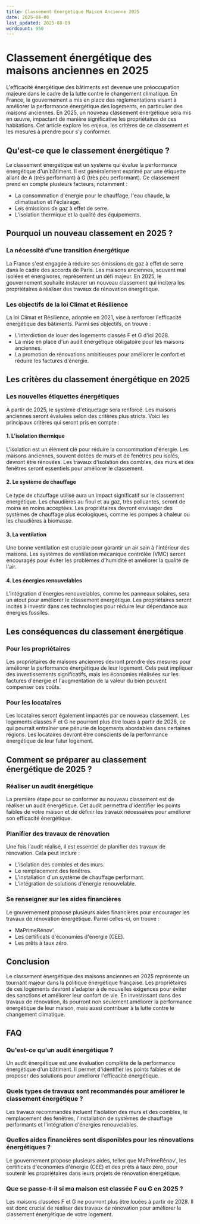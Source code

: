 ```yaml
---
title: Classement Energetique Maison Ancienne 2025
date: 2025-08-09
last_updated: 2025-08-09
wordcount: 950
---
```


# Classement énergétique des maisons anciennes en 2025

L'efficacité énergétique des bâtiments est devenue une préoccupation majeure dans le cadre de la lutte contre le changement climatique. En France, le gouvernement a mis en place des réglementations visant à améliorer la performance énergétique des logements, en particulier des maisons anciennes. En 2025, un nouveau classement énergétique sera mis en œuvre, impactant de manière significative les propriétaires de ces habitations. Cet article explore les enjeux, les critères de ce classement et les mesures à prendre pour s'y conformer.

## Qu'est-ce que le classement énergétique ?

Le classement énergétique est un système qui évalue la performance énergétique d'un bâtiment. Il est généralement exprimé par une étiquette allant de A (très performant) à G (très peu performant). Ce classement prend en compte plusieurs facteurs, notamment :

- La consommation d'énergie pour le chauffage, l'eau chaude, la climatisation et l'éclairage.
- Les émissions de gaz à effet de serre.
- L'isolation thermique et la qualité des équipements.

## Pourquoi un nouveau classement en 2025 ?

### La nécessité d'une transition énergétique

La France s'est engagée à réduire ses émissions de gaz à effet de serre dans le cadre des accords de Paris. Les maisons anciennes, souvent mal isolées et énergivores, représentent un défi majeur. En 2025, le gouvernement souhaite instaurer un nouveau classement qui incitera les propriétaires à réaliser des travaux de rénovation énergétique.

### Les objectifs de la loi Climat et Résilience

La loi Climat et Résilience, adoptée en 2021, vise à renforcer l'efficacité énergétique des bâtiments. Parmi ses objectifs, on trouve :

- L'interdiction de louer des logements classés F et G d'ici 2028.
- La mise en place d'un audit énergétique obligatoire pour les maisons anciennes.
- La promotion de rénovations ambitieuses pour améliorer le confort et réduire les factures d'énergie.

## Les critères du classement énergétique en 2025

### Les nouvelles étiquettes énergétiques

À partir de 2025, le système d'étiquetage sera renforcé. Les maisons anciennes seront évaluées selon des critères plus stricts. Voici les principaux critères qui seront pris en compte :

#### 1. L'isolation thermique

L'isolation est un élément clé pour réduire la consommation d'énergie. Les maisons anciennes, souvent dotées de murs et de fenêtres peu isolés, devront être rénovées. Les travaux d'isolation des combles, des murs et des fenêtres seront essentiels pour améliorer le classement.

#### 2. Le système de chauffage

Le type de chauffage utilisé aura un impact significatif sur le classement énergétique. Les chaudières au fioul et au gaz, très polluantes, seront de moins en moins acceptées. Les propriétaires devront envisager des systèmes de chauffage plus écologiques, comme les pompes à chaleur ou les chaudières à biomasse.

#### 3. La ventilation

Une bonne ventilation est cruciale pour garantir un air sain à l'intérieur des maisons. Les systèmes de ventilation mécanique contrôlée (VMC) seront encouragés pour éviter les problèmes d'humidité et améliorer la qualité de l'air.

#### 4. Les énergies renouvelables

L'intégration d'énergies renouvelables, comme les panneaux solaires, sera un atout pour améliorer le classement énergétique. Les propriétaires seront incités à investir dans ces technologies pour réduire leur dépendance aux énergies fossiles.

## Les conséquences du classement énergétique

### Pour les propriétaires

Les propriétaires de maisons anciennes devront prendre des mesures pour améliorer la performance énergétique de leur logement. Cela peut impliquer des investissements significatifs, mais les économies réalisées sur les factures d'énergie et l'augmentation de la valeur du bien peuvent compenser ces coûts.

### Pour les locataires

Les locataires seront également impactés par ce nouveau classement. Les logements classés F et G ne pourront plus être loués à partir de 2028, ce qui pourrait entraîner une pénurie de logements abordables dans certaines régions. Les locataires devront être conscients de la performance énergétique de leur futur logement.

## Comment se préparer au classement énergétique de 2025 ?

### Réaliser un audit énergétique

La première étape pour se conformer au nouveau classement est de réaliser un audit énergétique. Cet audit permettra d'identifier les points faibles de votre maison et de définir les travaux nécessaires pour améliorer son efficacité énergétique.

### Planifier des travaux de rénovation

Une fois l'audit réalisé, il est essentiel de planifier des travaux de rénovation. Cela peut inclure :

- L'isolation des combles et des murs.
- Le remplacement des fenêtres.
- L'installation d'un système de chauffage performant.
- L'intégration de solutions d'énergie renouvelable.

### Se renseigner sur les aides financières

Le gouvernement propose plusieurs aides financières pour encourager les travaux de rénovation énergétique. Parmi celles-ci, on trouve :

- MaPrimeRénov'.
- Les certificats d'économies d'énergie (CEE).
- Les prêts à taux zéro.

## Conclusion

Le classement énergétique des maisons anciennes en 2025 représente un tournant majeur dans la politique énergétique française. Les propriétaires de ces logements devront s'adapter à de nouvelles exigences pour éviter des sanctions et améliorer leur confort de vie. En investissant dans des travaux de rénovation, ils pourront non seulement améliorer la performance énergétique de leur maison, mais aussi contribuer à la lutte contre le changement climatique.

## FAQ

### Qu'est-ce qu'un audit énergétique ?

Un audit énergétique est une évaluation complète de la performance énergétique d'un bâtiment. Il permet d'identifier les points faibles et de proposer des solutions pour améliorer l'efficacité énergétique.

### Quels types de travaux sont recommandés pour améliorer le classement énergétique ?

Les travaux recommandés incluent l'isolation des murs et des combles, le remplacement des fenêtres, l'installation de systèmes de chauffage performants et l'intégration d'énergies renouvelables.

### Quelles aides financières sont disponibles pour les rénovations énergétiques ?

Le gouvernement propose plusieurs aides, telles que MaPrimeRénov', les certificats d'économies d'énergie (CEE) et des prêts à taux zéro, pour soutenir les propriétaires dans leurs projets de rénovation énergétique.

### Que se passe-t-il si ma maison est classée F ou G en 2025 ?

Les maisons classées F et G ne pourront plus être louées à partir de 2028. Il est donc crucial de réaliser des travaux de rénovation pour améliorer le classement énergétique de votre logement.